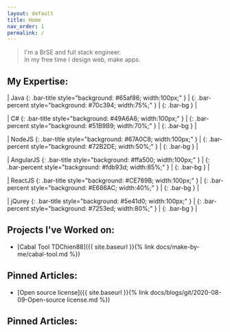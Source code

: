```yaml
---
layout: default
title: Home
nav_order: 1
permalink: /
---
```


> I'm a BrSE and full stack engineer.  
> In my free time I design web, make apps.

## My Expertise:

| Java      {: .bar-title style="background: #65af86; width:100px;" } | {: .bar-percent style="background: #70c394; width:75%;" } | {: .bar-bg } |

| C#        {: .bar-title style="background: #49A6A6; width:100px;" } | {: .bar-percent style="background: #51B9B9; width:70%;" } | {: .bar-bg } |

| NodeJS    {: .bar-title style="background: #67A0C8; width:100px;" } | {: .bar-percent style="background: #72B2DE; width:50%;" } | {: .bar-bg } |

| AngularJS {: .bar-title style="background: #ffa500; width:100px;" } | {: .bar-percent style="background: #fdb93d; width:85%;" } | {: .bar-bg } |

| ReactJS   {: .bar-title style="background: #CE789B; width:100px;" } | {: .bar-percent style="background: #E686AC; width:40%;" } | {: .bar-bg } |

| jQurey    {: .bar-title style="background: #5e41d0; width:100px;" } | {: .bar-percent style="background: #7253ed; width:80%;" } | {: .bar-bg } |



## Projects I've Worked on:
- [Cabal Tool TDChien88]({{ site.baseurl }}{% link docs/make-by-me/cabal-tool.md %})

## Pinned Articles:
- [Open source license]({{ site.baseurl }}{% link docs/blogs/git/2020-08-09-Open-source license.md %})



## Pinned Articles: